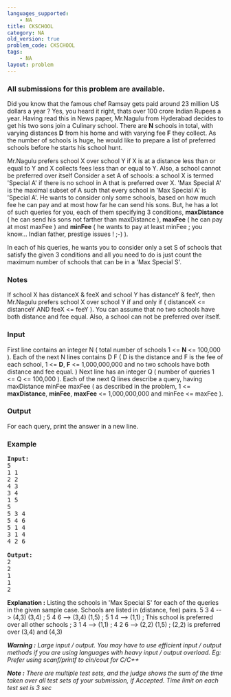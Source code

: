 ```yaml
---
languages_supported:
    - NA
title: CKSCHOOL
category: NA
old_version: true
problem_code: CKSCHOOL
tags:
    - NA
layout: problem
---
```

###  All submissions for this problem are available. 

Did you know that the famous chef Ramsay gets paid around 23 million US dollars a year ? Yes, you heard it right, thats over 100 crore Indian Rupees a year. Having read this in News paper, Mr.Nagulu from Hyderabad decides to get his two sons join a Culinary school. There are **N** schools in total, with varying distances **D** from his home and with varying fee **F** they collect. As the number of schools is huge, he would like to prepare a list of preferred schools before he starts his school hunt.

Mr.Nagulu prefers school X over school Y if X is at a distance less than or equal to Y and X collects fees less than or equal to Y. Also, a school cannot be preferred over itself Consider a set A of schools: a school X is termed 'Special A' if there is no school in A that is preferred over X. 'Max Special A' is the maximal subset of A such that every school in 'Max Special A' is 'Special A'. He wants to consider only some schools, based on how much fee he can pay and at most how far he can send his sons. But, he has a lot of such queries for you, each of them specifying 3 conditions, **maxDistance** ( he can send his sons not farther than maxDistance ), **maxFee** ( he can pay at most maxFee ) and **minFee** ( he wants to pay at least minFee ; you know... Indian father, prestige issues ! ;-) ).

In each of his queries, he wants you to consider only a set S of schools that satisfy the given 3 conditions and all you need to do is just count the maximum number of schools that can be in a 'Max Special S'.

### Notes

If school X has distanceX & feeX and school Y has distanceY & feeY, then Mr.Nagulu prefers school X over school Y if and only if ( distanceX <= distanceY AND feeX <= feeY ). You can assume that no two schools have both distance and fee equal. Also, a school can not be preferred over itself.

### Input

First line contains an integer N ( total number of schools 1 <= **N** <= 100,000 ). Each of the next N lines contains D F ( D is the distance and F is the fee of each school, 1 <= **D**, **F** <= 1,000,000,000 and no two schools have both distance and fee equal. ) Next line has an integer Q ( number of queries 1 <= Q <= 100,000 ). Each of the next Q lines describe a query, having maxDistance minFee maxFee ( as described in the problem, 1 <= **maxDistance**, **minFee**, **maxFee** <= 1,000,000,000 and minFee <= maxFee ).

### Output

For each query, print the answer in a new line.

### Example

<pre>
<b>Input:</b>
5
1 1
2 2
4 3
3 4
1 5
5
5 3 4
5 4 6
5 1 4
3 1 4
4 2 6

<b>Output:</b>
2
2
1
1
2
</pre>
**Explanation :**  Listing the schools in 'Max Special S' for each of the queries in the given sample case. Schools are listed in (distance, fee) pairs.
5 3 4 --> (4,3) (3,4) ; 
5 4 6 --> (3,4) (1,5) ; 
5 1 4 --> (1,1) ; This school is preferred over all other schools ;
3 1 4 --> (1,1) ; 
4 2 6 --> (2,2) (1,5) ; (2,2) is preferred over (3,4) and (4,3)


_**Warning :**  Large input / output. You may have to use efficient input / output methods if you are using languages with heavy input / output overload. Eg: Prefer using scanf/printf to cin/cout for C/C++_

_**Note :** There are multiple test sets, and the judge shows the sum of the time taken over all test sets of your submission, if Accepted. Time limit on each test set is 3 sec_
